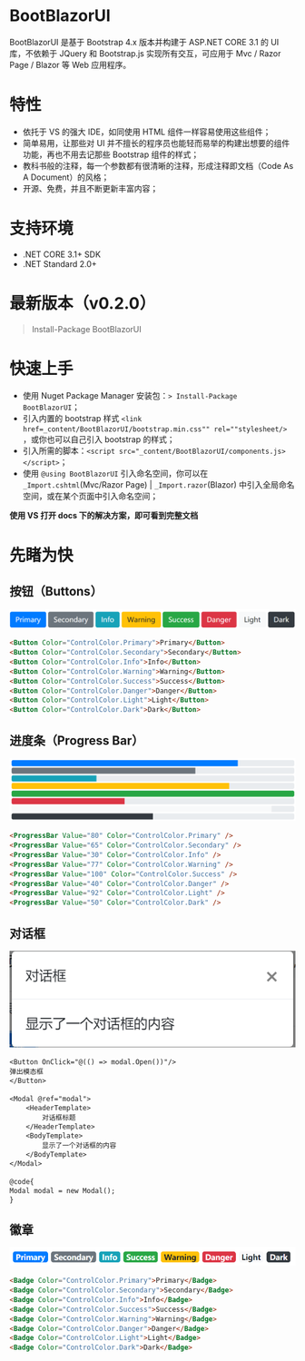 # BootBlazorUI
BootBlazorUI 是基于 Bootstrap 4.x 版本并构建于 ASP.NET CORE 3.1 的 UI 库，不依赖于 JQuery 和 Bootstrap.js 实现所有交互，可应用于 Mvc / Razor Page / Blazor 等 Web 应用程序。

# 特性
* 依托于 VS 的强大 IDE，如同使用 HTML 组件一样容易使用这些组件；
* 简单易用，让那些对 UI 并不擅长的程序员也能轻而易举的构建出想要的组件功能，再也不用去记那些 Bootstrap 组件的样式；
* 教科书般的注释，每一个参数都有很清晰的注释，形成注释即文档（Code As A Document）的风格；
* 开源、免费，并且不断更新丰富内容；

# 支持环境
* .NET CORE 3.1+ SDK
* .NET Standard 2.0+

# 最新版本（v0.2.0）
> Install-Package BootBlazorUI

# 快速上手
* 使用 Nuget Package Manager 安装包：`> Install-Package BootBlazorUI`；
* 引入内置的 bootstrap 样式 `<link href=_content/BootBlazorUI/bootstrap.min.css"" rel=""stylesheet/>` ，或你也可以自己引入 bootstrap 的样式；
* 引入所需的脚本：`<script src="_content/BootBlazorUI/components.js></script>`；
* 使用 `@using BootBlazorUI` 引入命名空间，你可以在 `_Import.cshtml`(Mvc/Razor Page) | `_Import.razor`(Blazor) 中引入全局命名空间，或在某个页面中引入命名空间；


**使用 VS 打开 docs 下的解决方案，即可看到完整文档**

# 先睹为快

## 按钮（Buttons）
![按钮](img/demo-button.png)
```html
<Button Color="ControlColor.Primary">Primary</Button>
<Button Color="ControlColor.Secondary">Secondary</Button>
<Button Color="ControlColor.Info">Info</Button>
<Button Color="ControlColor.Warning">Warning</Button>
<Button Color="ControlColor.Success">Success</Button>
<Button Color="ControlColor.Danger">Danger</Button>
<Button Color="ControlColor.Light">Light</Button>
<Button Color="ControlColor.Dark">Dark</Button>
```
## 进度条（Progress Bar）
![进度条](img/demo-progress-bar.png)
```html
<ProgressBar Value="80" Color="ControlColor.Primary" />
<ProgressBar Value="65" Color="ControlColor.Secondary" />
<ProgressBar Value="30" Color="ControlColor.Info" />
<ProgressBar Value="77" Color="ControlColor.Warning" />
<ProgressBar Value="100" Color="ControlColor.Success" />
<ProgressBar Value="40" Color="ControlColor.Danger" />
<ProgressBar Value="92" Color="ControlColor.Light" />
<ProgressBar Value="50" Color="ControlColor.Dark" />
```

## 对话框
![对话框](img/demo-modal.png)
```
<Button OnClick="@(() => modal.Open())"/>
弹出模态框
</Button>

<Modal @ref="modal">
    <HeaderTemplate>
        对话框标题
    </HeaderTemplate>
    <BodyTemplate>
        显示了一个对话框的内容
    </BodyTemplate>
</Modal>

@code{
Modal modal = new Modal();
}
```

## 徽章
![徽章](img/demo-badge.png)
```html
<Badge Color="ControlColor.Primary">Primary</Badge>
<Badge Color="ControlColor.Secondary">Secondary</Badge>
<Badge Color="ControlColor.Info">Info</Badge>
<Badge Color="ControlColor.Success">Success</Badge>
<Badge Color="ControlColor.Warning">Warning</Badge>
<Badge Color="ControlColor.Danger">Danger</Badge>
<Badge Color="ControlColor.Light">Light</Badge>
<Badge Color="ControlColor.Dark">Dark</Badge>
```